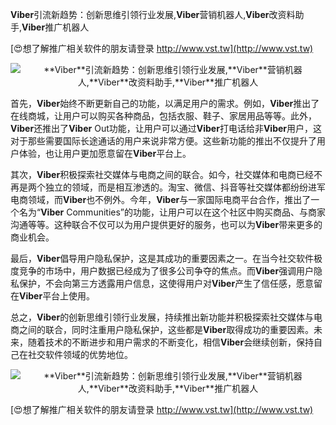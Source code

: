 **Viber**引流新趋势：创新思维引领行业发展,**Viber**营销机器人,**Viber**改资料助手,**Viber**推广机器人

[😍想了解推广相关软件的朋友请登录 http://www.vst.tw](http://www.vst.tw)

 <center><img src="https://vst.tw/MP4/tuiguang/png/6.png" alt="**Viber**引流新趋势：创新思维引领行业发展,**Viber**营销机器人,**Viber**改资料助手,**Viber**推广机器人"></center>

首先，**Viber**始终不断更新自己的功能，以满足用户的需求。例如，**Viber**推出了在线商城，让用户可以购买各种商品，包括衣服、鞋子、家居用品等等。此外，**Viber**还推出了**Viber** Out功能，让用户可以通过**Viber**打电话给非**Viber**用户，这对于那些需要国际长途通话的用户来说非常方便。这些新功能的推出不仅提升了用户体验，也让用户更加愿意留在**Viber**平台上。

其次，**Viber**积极探索社交媒体与电商之间的联合。如今，社交媒体和电商已经不再是两个独立的领域，而是相互渗透的。淘宝、微信、抖音等社交媒体都纷纷进军电商领域，而**Viber**也不例外。今年，**Viber**与一家国际电商平台合作，推出了一个名为“**Viber** Communities”的功能，让用户可以在这个社区中购买商品、与商家沟通等等。这种联合不仅可以为用户提供更好的服务，也可以为**Viber**带来更多的商业机会。

最后，**Viber**倡导用户隐私保护，这是其成功的重要因素之一。在当今社交软件极度竞争的市场中，用户数据已经成为了很多公司争夺的焦点。而**Viber**强调用户隐私保护，不会向第三方透露用户信息，这使得用户对**Viber**产生了信任感，愿意留在**Viber**平台上使用。

总之，**Viber**的创新思维引领行业发展，持续推出新功能并积极探索社交媒体与电商之间的联合，同时注重用户隐私保护，这些都是**Viber**取得成功的重要因素。未来，随着技术的不断进步和用户需求的不断变化，相信**Viber**会继续创新，保持自己在社交软件领域的优势地位。

 <center><img src="https://vst.tw/MP4/tuiguang/png/3.png" alt="**Viber**引流新趋势：创新思维引领行业发展,**Viber**营销机器人,**Viber**改资料助手,**Viber**推广机器人"></center>

[😍想了解推广相关软件的朋友请登录 http://www.vst.tw](http://www.vst.tw)



